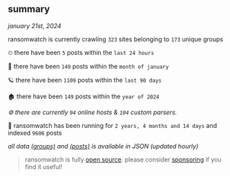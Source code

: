 
## summary
_january 21st, 2024_

ransomwatch is currently crawling `323` sites belonging to `173` unique groups

⏲ there have been `5` posts within the `last 24 hours`

🦈 there have been `149` posts within the `month of january`

🪐 there have been `1109` posts within the `last 90 days`

🏚 there have been `149` posts within the `year of 2024`

_⚙️ there are currently `94` online hosts & `104` custom parsers._

🦕 ransomwatch has been running for `2 years, 4 months and 14 days` and indexed `9606` posts

_all data  [(groups)](http://ransomwhat.telemetry.ltd/groups) and [(posts)](http://ransomwhat.telemetry.ltd/posts) is available in JSON (updated hourly)_

> ransomwatch is fully [open source](https://github.com/joshhighet/ransomwatch#ransomwatch--). please consider [sponsoring](https://github.com/sponsors/joshhighet) if you find it useful!
